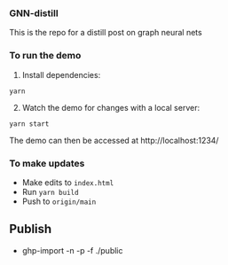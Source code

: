 ### GNN-distill

This is the repo for a distill post on graph neural nets


### To run the demo

1. Install dependencies:

```
yarn
```

2. Watch the demo for changes with a local server:

```
yarn start
```

The demo can then be accessed at http://localhost:1234/


### To make updates

- Make edits to `index.html`
- Run `yarn build`
- Push to `origin/main`

## Publish

- ghp-import -n -p -f ./public
